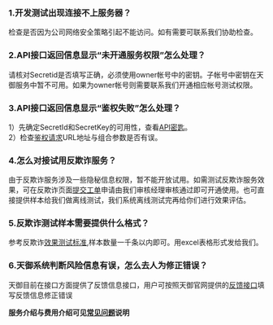 ### 1.开发测试出现连接不上服务器？
检查是否因为公司网络安全策略引起不能访问。如有需要可联系我们协助检查。
### 2.API接口返回信息显示“未开通服务权限”怎么处理？
请核对Secretid是否填写正确，必须使用owner帐号中的密钥。子帐号中密钥在天御服务中暂不可用。如果为owner帐号则需要联系我们开通相应帐号测试权限。
### 3.API接口返回信息显示“鉴权失败”怎么处理？
1）先确定SecretId和SecretKey的可用性，查看[API密匙](http://console.tce.fsphere.cn/capi)。<br>
2）检查[鉴权请求](http://tce.fsphere.cn/document/product/295/7287)URL地址与组合参数是否有误。
### 4.怎么对接试用反欺诈服务？
由于反欺诈服务涉及一些隐秘信息权限，暂不能开放试用。如需测试反欺诈服务效果，可在反欺诈页面[提交工单](http://console.tce.fsphere.cn/workorder/category/create?level1_id=141&level2_id=151&level1_name=%E5%AE%89%E5%85%A8%E6%9C%8D%E5%8A%A1&level2_name=%E5%A4%A9%E5%BE%A1%E4%B8%9A%E5%8A%A1%E5%AE%89%E5%85%A8%E9%98%B2%E6%8A%A4%20BSP)申请由我们审核经理审核通过即可开通使用。也可直接提供样本给我们做离线测试，我们系统离线测试完再给你们进行效果评估。
### 5.反欺诈测试样本需要提供什么格式？
参考反欺诈[效果测试标准](http://tce.fsphere.cn/document/product/295/7844),样本数量一千条以内即可。用excel表格形式发给我们。
### 6.天御系统判断风险信息有误，怎么去人为修正错误？
天御目前在接口方面提供了反馈信息接口，用户可按照天御官网提供的[反馈接口](http://tce.fsphere.cn/doc/api/254/4052)填写反馈信息修正错误

**服务介绍与费用介绍可见[常见问题](http://tce.fsphere.cn/document/product/295/3442)说明**